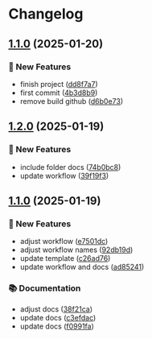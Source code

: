 # Changelog

## [1.1.0](https://github.com/GersonRS/ingestion-data-stores/compare/v1.0.0...v1.1.0) (2025-01-20)


### 🚀 New Features

* finish project ([dd8f7a7](https://github.com/GersonRS/ingestion-data-stores/commit/dd8f7a71ff9ef6066c5336e605c01f2a99cd599b))
* first commit ([4b3d8b9](https://github.com/GersonRS/ingestion-data-stores/commit/4b3d8b9758b96ab51fbb27f326db50dc22e7e921))
* remove build github ([d6b0e73](https://github.com/GersonRS/ingestion-data-stores/commit/d6b0e73ee8b94ad933f659ef4e20c2a49d32ef4e))

## [1.2.0](https://github.com/GersonRS/template-image-builder/compare/v1.1.0...v1.2.0) (2025-01-19)


### 🚀 New Features

* include folder docs ([74b0bc8](https://github.com/GersonRS/template-image-builder/commit/74b0bc8b296cdde28884a14fabbe155060eaeee8))
* update workflow ([39f19f3](https://github.com/GersonRS/template-image-builder/commit/39f19f3a3d9ad0074c400c4525ed7b775122f2f9))

## [1.1.0](https://github.com/GersonRS/template-image-builder/compare/v1.0.0...v1.1.0) (2025-01-19)


### 🚀 New Features

* adjust workflow ([e7501dc](https://github.com/GersonRS/template-image-builder/commit/e7501dcfbf3734684e28b888a8061c7f5052a289))
* adjust workflow names ([92db19d](https://github.com/GersonRS/template-image-builder/commit/92db19d55626e00c43dcb669ccb1d20724776826))
* update template ([c26ad76](https://github.com/GersonRS/template-image-builder/commit/c26ad76c399cb6e4c5851026533447362585fbb6))
* update workflow and docs ([ad85241](https://github.com/GersonRS/template-image-builder/commit/ad8524192fc42e23f37d1d6cb48494c25ab21f55))


### 📚 Documentation

* adjust docs ([38f21ca](https://github.com/GersonRS/template-image-builder/commit/38f21ca6b15783bd5a7abd477c57006f125fd60f))
* update docs ([c3efdac](https://github.com/GersonRS/template-image-builder/commit/c3efdac38a3592292810a90f9cc7d62e20f3022c))
* update docs ([f0991fa](https://github.com/GersonRS/template-image-builder/commit/f0991fa09ca25361b62b0389565b445afbae4a6f))
